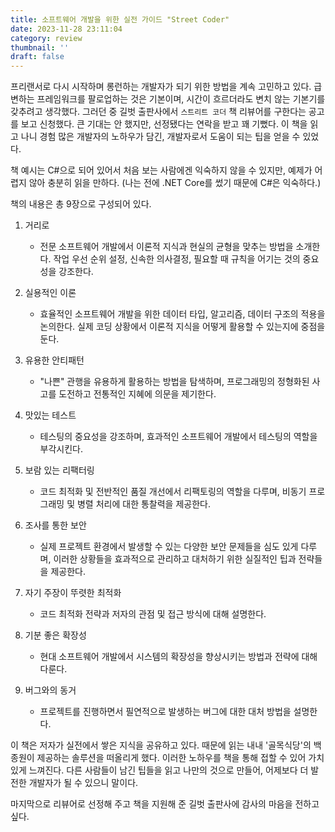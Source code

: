 ```yaml
---
title: 소프트웨어 개발을 위한 실전 가이드 "Street Coder"
date: 2023-11-28 23:11:04
category: review
thumbnail: ''
draft: false
---
```


프리랜서로 다시 시작하며 롱런하는 개발자가 되기 위한 방법을 계속 고민하고 있다. 급변하는 프레임워크를 팔로업하는 것은 기본이며, 시간이 흐르더라도 변치 않는 기본기를 갖추려고 생각했다. 그러던 중 길벗 출판사에서 `스트리트 코더` 책 리뷰어를 구한다는 공고를 보고 신청했다. 큰 기대는 안 했지만, 선정됐다는 연락을 받고 꽤 기뻤다. 이 책을 읽고 나니 경험 많은 개발자의 노하우가 담긴, 개발자로서 도움이 되는 팁을 얻을 수 있었다.

책 예시는 C#으로 되어 있어서 처음 보는 사람에겐 익숙하지 않을 수 있지만, 예제가 어렵지 않아 충분히 읽을 만하다. (나는 전에 .NET Core를 썼기 때문에 C#은 익숙하다.)

책의 내용은 총 9장으로 구성되어 있다.

1. 거리로

   - 전문 소프트웨어 개발에서 이론적 지식과 현실의 균형을 맞추는 방법을 소개한다. 작업 우선 순위 설정, 신속한 의사결정, 필요할 때 규칙을 어기는 것의 중요성을 강조한다.

2. 실용적인 이론

   - 효율적인 소프트웨어 개발을 위한 데이터 타입, 알고리즘, 데이터 구조의 적용을 논의한다. 실제 코딩 상황에서 이론적 지식을 어떻게 활용할 수 있는지에 중점을 둔다.

3. 유용한 안티패턴

   - "나쁜" 관행을 유용하게 활용하는 방법을 탐색하며, 프로그래밍의 정형화된 사고를 도전하고 전통적인 지혜에 의문을 제기한다.

4. 맛있는 테스트

   - 테스팅의 중요성을 강조하며, 효과적인 소프트웨어 개발에서 테스팅의 역할을 부각시킨다.

5. 보람 있는 리팩터링

   - 코드 최적화 및 전반적인 품질 개선에서 리팩토링의 역할을 다루며, 비동기 프로그래밍 및 병렬 처리에 대한 통찰력을 제공한다.

6. 조사를 통한 보안

   - 실제 프로젝트 환경에서 발생할 수 있는 다양한 보안 문제들을 심도 있게 다루며, 이러한 상황들을 효과적으로 관리하고 대처하기 위한 실질적인 팁과 전략들을 제공한다.

7. 자기 주장이 뚜렷한 최적화

   - 코드 최적화 전략과 저자의 관점 및 접근 방식에 대해 설명한다.

8. 기분 좋은 확장성

   - 현대 소프트웨어 개발에서 시스템의 확장성을 향상시키는 방법과 전략에 대해 다룬다.

9. 버그와의 동거

   - 프로젝트를 진행하면서 필연적으로 발생하는 버그에 대한 대처 방법을 설명한다.

이 책은 저자가 실전에서 쌓은 지식을 공유하고 있다. 때문에 읽는 내내 '골목식당'의 백종원이 제공하는 솔루션을 떠올리게 했다. 이러한 노하우를 책을 통해 접할 수 있어 가치 있게 느껴진다. 다른 사람들이 남긴 팁들을 읽고 나만의 것으로 만들어, 어제보다 더 발전한 개발자가 될 수 있으니 말이다.

마지막으로 리뷰어로 선정해 주고 책을 지원해 준 길벗 출판사에 감사의 마음을 전하고 싶다.
